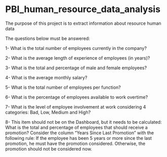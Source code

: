 # PBI_human_resource_data_analysis

 The purpose of this project is to extract information about resource human data

 The questions below must be answered:

1- What is the total number of employees currently in the company?

2- What is the average length of experience of employees (in years)?

3- What is the total and percentage of male and female employees?

4- What is the average monthly salary?

5- What is the total number of employees per function?

6- What is the percentage of employees available to work overtime?

7- What is the level of employee involvement at work considering 4 categories: Bad, Low, Medium and High?

8- This item should not be on the Dashboard, but it needs to be calculated: What is the total and percentage of employees that should receive a promotion? Consider the column “Years Since Last Promotion” with the following rule: If the employee has been 5 years or more since the last promotion, he must have the promotion considered. Otherwise, the promotion should not be considered now.
